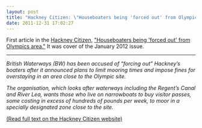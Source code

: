 ```yaml
---
layout: post
title: "Hackney Citizen: \"Houseboaters being 'forced out' from Olympics area\""
date: 2011-12-31 17:02:27
---
```


First article in the [Hackney Citizen](http://www.hackneycitizen.co.uk), ["Houseboaters being 'forced out' from Olympics area."](http://hackneycitizen.co.uk/2011/12/30/river-lea-houseboaters-forced-out-olympics/) It was cover of the January 2012 issue.

---
*British Waterways (BW) has been accused of “forcing out” Hackney’s boaters after it announced plans to limit mooring times and impose fines for overstaying in an area close to the Olympic site.*

*The organisation, which looks after waterways including the Regent’s Canal and River Lea, wants those who live on narrowboats to buy visitor passes, some costing in excess of hundreds of pounds per week, to moor in a specially designated zone close to the site.*

[(Read full text on the Hackney Citizen website)](http://hackneycitizen.co.uk/2011/12/30/river-lea-houseboaters-forced-out-olympics/)